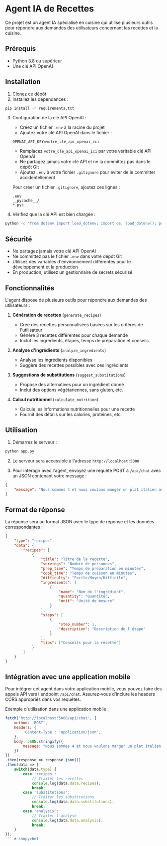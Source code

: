 # Agent IA de Recettes

Ce projet est un agent IA spécialisé en cuisine qui utilise plusieurs outils pour répondre aux demandes des utilisateurs concernant les recettes et la cuisine.

## Prérequis

- Python 3.8 ou supérieur
- Une clé API OpenAI

## Installation

1. Clonez ce dépôt
2. Installez les dépendances :
```bash
pip install -r requirements.txt
```

3. Configuration de la clé API OpenAI :
   - Créez un fichier `.env` à la racine du projet
   - Ajoutez votre clé API OpenAI dans le fichier :
   ```
   OPENAI_API_KEY=votre_clé_api_openai_ici
   ```
   - Remplacez `votre_clé_api_openai_ici` par votre véritable clé API OpenAI
   - Ne partagez jamais votre clé API et ne la committez pas dans le dépôt Git
   - Ajoutez `.env` à votre fichier `.gitignore` pour éviter de le committer accidentellement

   Pour créer un fichier `.gitignore`, ajoutez ces lignes :
   ```
   .env
   __pycache__/
   *.pyc
   ```

4. Vérifiez que la clé API est bien chargée :
```bash
python -c "from dotenv import load_dotenv; import os; load_dotenv(); print('Clé API présente' if os.getenv('OPENAI_API_KEY') else 'Clé API manquante')"
```

## Sécurité

- Ne partagez jamais votre clé API OpenAI
- Ne committez pas le fichier `.env` dans votre dépôt Git
- Utilisez des variables d'environnement différentes pour le développement et la production
- En production, utilisez un gestionnaire de secrets sécurisé

## Fonctionnalités

L'agent dispose de plusieurs outils pour répondre aux demandes des utilisateurs :

1. **Génération de recettes** (`generate_recipes`)
   - Crée des recettes personnalisées basées sur les critères de l'utilisateur
   - Génère 3 recettes différentes pour chaque demande
   - Inclut les ingrédients, étapes, temps de préparation et conseils

2. **Analyse d'ingrédients** (`analyze_ingredients`)
   - Analyse les ingrédients disponibles
   - Suggère des recettes possibles avec ces ingrédients

3. **Suggestions de substitutions** (`suggest_substitutions`)
   - Propose des alternatives pour un ingrédient donné
   - Inclut des options végétariennes, sans gluten, etc.

4. **Calcul nutritionnel** (`calculate_nutrition`)
   - Calcule les informations nutritionnelles pour une recette
   - Fournit des détails sur les calories, protéines, etc.

## Utilisation

1. Démarrez le serveur :
```bash
python app.py
```

2. Le serveur sera accessible à l'adresse `http://localhost:5000`

3. Pour interagir avec l'agent, envoyez une requête POST à `/api/chat` avec un JSON contenant votre message :
```json
{
    "message": "Nous sommes 4 et nous voulons manger un plat italien avec de la sauce tomate, du chocolat et de la mangue"
}
```

## Format de réponse

La réponse sera au format JSON avec le type de réponse et les données correspondantes :

```json
{
    "type": "recipes",
    "data": {
        "recipes": [
            {
                "title": "Titre de la recette",
                "servings": "Nombre de personnes",
                "prep_time": "Temps de préparation en minutes",
                "cook_time": "Temps de cuisson en minutes",
                "difficulty": "Facile/Moyen/Difficile",
                "ingredients": [
                    {
                        "name": "Nom de l'ingrédient",
                        "quantity": "Quantité",
                        "unit": "Unité de mesure"
                    }
                ],
                "steps": [
                    {
                        "step_number": 1,
                        "description": "Description de l'étape"
                    }
                ],
                "tips": ["Conseils pour la recette"]
            }
        ]
    }
}
```

## Intégration avec une application mobile

Pour intégrer cet agent dans votre application mobile, vous pouvez faire des appels API vers l'endpoint `/api/chat`. Assurez-vous d'inclure les headers CORS appropriés dans vos requêtes.

Exemple d'utilisation dans une application mobile :
```javascript
fetch('http://localhost:5000/api/chat', {
    method: 'POST',
    headers: {
        'Content-Type': 'application/json',
    },
    body: JSON.stringify({
        message: "Nous sommes 4 et nous voulons manger un plat italien avec de la sauce tomate, du chocolat et de la mangue"
    })
})
.then(response => response.json())
.then(data => {
    switch(data.type) {
        case 'recipes':
            // Traiter les recettes
            console.log(data.data.recipes);
            break;
        case 'substitutions':
            // Traiter les substitutions
            console.log(data.data.substitutions);
            break;
        case 'analysis':
            // Traiter l'analyse
            console.log(data.data.analysis);
            break;
    }
});
``` #   s h o p y c h e f  
 